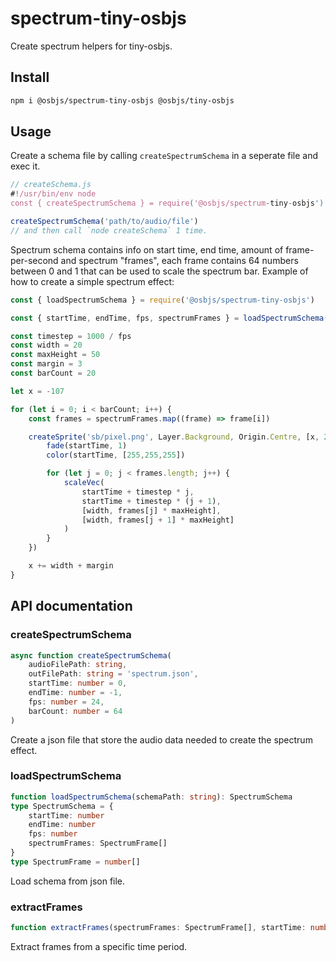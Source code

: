 # spectrum-tiny-osbjs
Create spectrum helpers for tiny-osbjs.

## Install
```bash
npm i @osbjs/spectrum-tiny-osbjs @osbjs/tiny-osbjs
```

## Usage
Create a schema file by calling `createSpectrumSchema` in a seperate file and exec it.
```js
// createSchema.js
#!/usr/bin/env node
const { createSpectrumSchema } = require('@osbjs/spectrum-tiny-osbjs')

createSpectrumSchema('path/to/audio/file')
// and then call `node createSchema` 1 time.
```

Spectrum schema contains info on start time, end time, amount of frame-per-second and spectrum "frames", each frame contains 64 numbers between 0 and 1 that can be used to scale the spectrum bar. Example of how to create a simple spectrum effect:
```js
const { loadSpectrumSchema } = require('@osbjs/spectrum-tiny-osbjs')

const { startTime, endTime, fps, spectrumFrames } = loadSpectrumSchema(schemaPath)

const timestep = 1000 / fps
const width = 20
const maxHeight = 50
const margin = 3
const barCount = 20

let x = -107

for (let i = 0; i < barCount; i++) {
	const frames = spectrumFrames.map((frame) => frame[i])

	createSprite('sb/pixel.png', Layer.Background, Origin.Centre, [x, 240], () => {
		fade(startTime, 1)
		color(startTime, [255,255,255])

		for (let j = 0; j < frames.length; j++) {
			scaleVec(
				startTime + timestep * j,
				startTime + timestep * (j + 1),
				[width, frames[j] * maxHeight],
				[width, frames[j + 1] * maxHeight]
			)
		}
	})

	x += width + margin
}
```

## API documentation
### createSpectrumSchema
```ts
async function createSpectrumSchema(
	audioFilePath: string,
	outFilePath: string = 'spectrum.json',
	startTime: number = 0,
	endTime: number = -1,
	fps: number = 24,
	barCount: number = 64
)
```
Create a json file that store the audio data needed to create the spectrum effect.

### loadSpectrumSchema
```ts
function loadSpectrumSchema(schemaPath: string): SpectrumSchema
type SpectrumSchema = {
	startTime: number
	endTime: number
	fps: number
	spectrumFrames: SpectrumFrame[]
}
type SpectrumFrame = number[]
```
Load schema from json file.

### extractFrames
```ts
function extractFrames(spectrumFrames: SpectrumFrame[], startTime: number, endTime: number, fps: number): SpectrumFrame[]
```
Extract frames from a specific time period.
